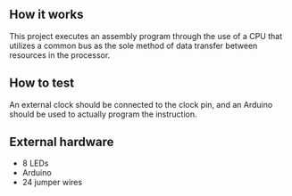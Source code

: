 <!---

This file is used to generate your project datasheet. Please fill in the information below and delete any unused
sections.

You can also include images in this folder and reference them in the markdown. Each image must be less than
512 kb in size, and the combined size of all images must be less than 1 MB.
-->

## How it works

This project executes an assembly program through the use of a CPU that utilizes a common bus as the sole method of data transfer between resources in the processor. 

## How to test

An external clock should be connected to the clock pin, and an Arduino should be used to actually program the instruction.

## External hardware

- 8 LEDs
- Arduino
- 24 jumper wires
